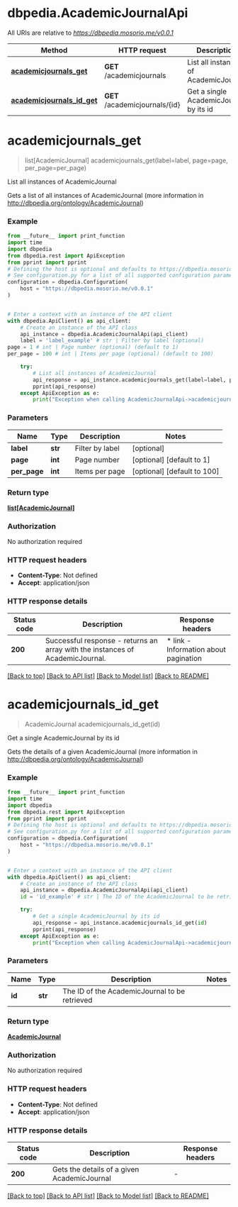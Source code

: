 # dbpedia.AcademicJournalApi

All URIs are relative to *https://dbpedia.mosorio.me/v0.0.1*

Method | HTTP request | Description
------------- | ------------- | -------------
[**academicjournals_get**](AcademicJournalApi.md#academicjournals_get) | **GET** /academicjournals | List all instances of AcademicJournal
[**academicjournals_id_get**](AcademicJournalApi.md#academicjournals_id_get) | **GET** /academicjournals/{id} | Get a single AcademicJournal by its id


# **academicjournals_get**
> list[AcademicJournal] academicjournals_get(label=label, page=page, per_page=per_page)

List all instances of AcademicJournal

Gets a list of all instances of AcademicJournal (more information in http://dbpedia.org/ontology/AcademicJournal)

### Example

```python
from __future__ import print_function
import time
import dbpedia
from dbpedia.rest import ApiException
from pprint import pprint
# Defining the host is optional and defaults to https://dbpedia.mosorio.me/v0.0.1
# See configuration.py for a list of all supported configuration parameters.
configuration = dbpedia.Configuration(
    host = "https://dbpedia.mosorio.me/v0.0.1"
)


# Enter a context with an instance of the API client
with dbpedia.ApiClient() as api_client:
    # Create an instance of the API class
    api_instance = dbpedia.AcademicJournalApi(api_client)
    label = 'label_example' # str | Filter by label (optional)
page = 1 # int | Page number (optional) (default to 1)
per_page = 100 # int | Items per page (optional) (default to 100)

    try:
        # List all instances of AcademicJournal
        api_response = api_instance.academicjournals_get(label=label, page=page, per_page=per_page)
        pprint(api_response)
    except ApiException as e:
        print("Exception when calling AcademicJournalApi->academicjournals_get: %s\n" % e)
```

### Parameters

Name | Type | Description  | Notes
------------- | ------------- | ------------- | -------------
 **label** | **str**| Filter by label | [optional] 
 **page** | **int**| Page number | [optional] [default to 1]
 **per_page** | **int**| Items per page | [optional] [default to 100]

### Return type

[**list[AcademicJournal]**](AcademicJournal.md)

### Authorization

No authorization required

### HTTP request headers

 - **Content-Type**: Not defined
 - **Accept**: application/json

### HTTP response details
| Status code | Description | Response headers |
|-------------|-------------|------------------|
**200** | Successful response - returns an array with the instances of AcademicJournal. |  * link - Information about pagination <br>  |

[[Back to top]](#) [[Back to API list]](../README.md#documentation-for-api-endpoints) [[Back to Model list]](../README.md#documentation-for-models) [[Back to README]](../README.md)

# **academicjournals_id_get**
> AcademicJournal academicjournals_id_get(id)

Get a single AcademicJournal by its id

Gets the details of a given AcademicJournal (more information in http://dbpedia.org/ontology/AcademicJournal)

### Example

```python
from __future__ import print_function
import time
import dbpedia
from dbpedia.rest import ApiException
from pprint import pprint
# Defining the host is optional and defaults to https://dbpedia.mosorio.me/v0.0.1
# See configuration.py for a list of all supported configuration parameters.
configuration = dbpedia.Configuration(
    host = "https://dbpedia.mosorio.me/v0.0.1"
)


# Enter a context with an instance of the API client
with dbpedia.ApiClient() as api_client:
    # Create an instance of the API class
    api_instance = dbpedia.AcademicJournalApi(api_client)
    id = 'id_example' # str | The ID of the AcademicJournal to be retrieved

    try:
        # Get a single AcademicJournal by its id
        api_response = api_instance.academicjournals_id_get(id)
        pprint(api_response)
    except ApiException as e:
        print("Exception when calling AcademicJournalApi->academicjournals_id_get: %s\n" % e)
```

### Parameters

Name | Type | Description  | Notes
------------- | ------------- | ------------- | -------------
 **id** | **str**| The ID of the AcademicJournal to be retrieved | 

### Return type

[**AcademicJournal**](AcademicJournal.md)

### Authorization

No authorization required

### HTTP request headers

 - **Content-Type**: Not defined
 - **Accept**: application/json

### HTTP response details
| Status code | Description | Response headers |
|-------------|-------------|------------------|
**200** | Gets the details of a given AcademicJournal |  -  |

[[Back to top]](#) [[Back to API list]](../README.md#documentation-for-api-endpoints) [[Back to Model list]](../README.md#documentation-for-models) [[Back to README]](../README.md)

